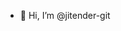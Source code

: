 - 👋 Hi, I’m @jitender-git

<!---
jitender-git/jitender-git is a ✨ special ✨ repository because its `README.md` (this file) appears on your GitHub profile.
You can click the Preview link to take a look at your changes.
--->
